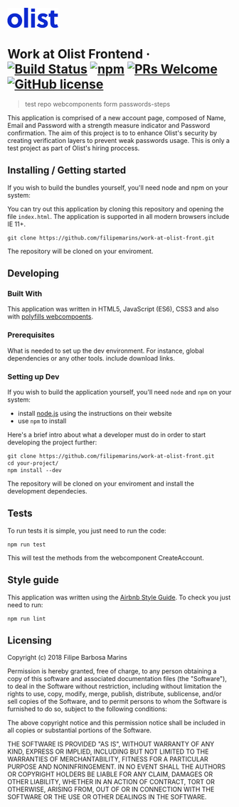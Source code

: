![Logo of the project](./assets/img/olist-logo.png)

# Work at Olist Frontend &middot; [![Build Status](https://img.shields.io/travis/npm/npm/latest.svg?style=flat-square)](https://travis-ci.org/npm/npm) [![npm](https://img.shields.io/npm/v/npm.svg?style=flat-square)](https://www.npmjs.com/package/npm) [![PRs Welcome](https://img.shields.io/badge/PRs-welcome-brightgreen.svg?style=flat-square)](http://makeapullrequest.com) [![GitHub license](https://img.shields.io/badge/license-MIT-blue.svg?style=flat-square)](https://github.com/your/your-project/blob/master/LICENSE)
> test repo webcomponents form passwords-steps

This application is comprised of a new account page, composed of Name, Email and Password with a strength measure indicator and Password confirmation. The aim of this project is to to enhance Olist's security by creating verification layers to prevent weak passwords usage. This is only a test project as part of Olist's hiring proccess.

## Installing / Getting started


If you wish to build the bundles yourself, you'll need node and npm on your system:


You can try out this application by cloning this repository and opening the file `index.html`. The application is supported in all modern browsers include IE 11+.

```shell
git clone https://github.com/filipemarins/work-at-olist-front.git
```

The repository will be cloned on your enviroment.

## Developing

### Built With

This application was written in HTML5, JavaScript (ES6), CSS3 and also with [polyfills webcompoents](https://github.com/webcomponents/webcomponentsjs/).

### Prerequisites
What is needed to set up the dev environment. For instance, global dependencies or any other tools. include download links.


### Setting up Dev

If you wish to build the application yourself, you'll need `node` and `npm` on your system:

* install [node.js](http://nodejs.org/) using the instructions on their website
* use `npm` to install

Here's a brief intro about what a developer must do in order to start developing
the project further:

```shell
git clone https://github.com/filipemarins/work-at-olist-front.git
cd your-project/
npm install --dev
```

The repository will be cloned on your enviroment and install the development dependecies.

## Tests

To run tests it is simple, you just need to run the code:

```shell
npm run test
```

This will test the methods from the webcomponent CreateAccount.

## Style guide

This application was written using the [Airbnb Style Guide](https://github.com/airbnb/javascript). To check you just need to run:

```shell
npm run lint
```

## Licensing

Copyright (c) 2018 Filipe Barbosa Marins

Permission is hereby granted, free of charge, to any person obtaining
a copy of this software and associated documentation files (the
"Software"), to deal in the Software without restriction, including
without limitation the rights to use, copy, modify, merge, publish,
distribute, sublicense, and/or sell copies of the Software, and to
permit persons to whom the Software is furnished to do so, subject to
the following conditions:

The above copyright notice and this permission notice shall be
included in all copies or substantial portions of the Software.

THE SOFTWARE IS PROVIDED "AS IS", WITHOUT WARRANTY OF ANY KIND,
EXPRESS OR IMPLIED, INCLUDING BUT NOT LIMITED TO THE WARRANTIES OF
MERCHANTABILITY, FITNESS FOR A PARTICULAR PURPOSE AND
NONINFRINGEMENT. IN NO EVENT SHALL THE AUTHORS OR COPYRIGHT HOLDERS BE
LIABLE FOR ANY CLAIM, DAMAGES OR OTHER LIABILITY, WHETHER IN AN ACTION
OF CONTRACT, TORT OR OTHERWISE, ARISING FROM, OUT OF OR IN CONNECTION
WITH THE SOFTWARE OR THE USE OR OTHER DEALINGS IN THE SOFTWARE.

